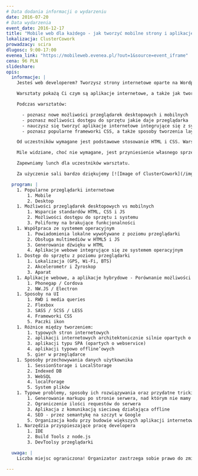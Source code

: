 ```yaml
---
# Data dodania informacji o wydarzeniu
date: 2016-07-20
# Data wydarzenia
event_date: 2016-12-17
title: "Mobile web dla każdego - jak tworzyć mobilne strony i aplikacje działające w przeglądarce"
lokalizacja: ClusterCowork
prowadzacy: scira
dlugosc: 9:00-17:00
evenea_link: "https://mobileweb.evenea.pl/?out=1&source=event_iframe"
cena: 96 PLN
slideshare:
opis:
  informacje: |
    Jesteś web developerem? Tworzysz strony internetowe oparte na Wordpressie? Może pora na coś nowego? Czy odważysz się wejść do świata front-endu na dobre i back-end zaczniesz traktować jako zło konieczne? A może potrzebujesz uaktualnienia swojej wiedzy z możliwości HTMLa, którego uczyłeś się gdy layouty tworzyło się z tabelek?

    Warsztaty pokażą Ci czym są aplikacje internetowe, a także jak tworzyć nowoczesne strony www dostosowane do urządzeń mobilnych oraz co tak naprawdę można zrobić w przeglądarce mobilnej. Warsztaty składać się będą w przeważającej części z zadań praktycznych, aby każdy uczestnik mógł przetestować nowe funkcjonalności HTMLa na laptopie, tablecie czy telefonie.

    Podczas warsztatów:

      - poznasz nowe możliwości przeglądarek desktopowych i mobilnych
      - poznasz możliwości dostępu do sprzętu jakie daje przeglądarka
      - nauczysz się tworzyć aplikacje internetowe integrujące się z systemem Android
      - poznasz popularne frameworki CSS, a także sposoby tworzenia layoutów dzięki SCSS

    Od uczestników wymagane jest podstawowe stosowanie HTML i CSS. Warsztaty skierowane są dla osób które chciałyby poznać nowe możliwości przeglądarek zarówno desktopowych jak i mobilnych. Uczestnicy w trakcie zajęć korzystają z własnego sprzętu (do wygodnego korzystania z HTMLa i CSSa wystarczy właściwie każdy komputer z systemem Windows, OSX lub Linux - wymagane GUI :)

    Mile widziane, choć nie wymagane, jest przyniesienie własnego sprzętu mobilnego (telefon / tablet) na którym będzie można testować tworzone layouty – alternatywą jest użycie WebDeveloper tools z Chrome, ale wiąże się to z pewnymi ograniczeniami.

    Zapewniamy lunch dla uczestników warsztatu.

    Za użyczenie sali bardzo dziękujemy [![Image of ClusterCowork](/img/logos/clustercowork.png)](http://www.clustercowork.com/#firstcontainer)

  program: |
    1. Popularne przeglądarki internetowe
        1. Mobile
        2. Desktop
    1. Możliwości przeglądarek desktopowych vs mobilnych
        1. Wsparcie standardów HTML, CSS i JS
        2. Możliwości dostępu do sprzętu i systemu
        3. Poliformy na brakujące funkcjonalności
    1. Współpraca ze systemem operacyjnym
        1. Powiadomienia lokalne wywoływane z poziomu przeglądarki
        2. Obsługa multimediów w HTML5 i JS
        3. Generowanie dźwięku w HTML
        4. Aplikacje webowe integrujące się ze systemem operacyjnym
    1. Dostęp do sprzętu z poziomu przeglądarki
        1. Lokalizacja (GPS, Wi-Fi, BTS)
        2. Akcelerometr i Żyroskop
        3. Aparat
    1. Aplikacje webowe, a aplikacje hybrydowe - Porównanie możliwości “zwykłej” i “uzbrojonej” przeglądarki na przykładach:
        1. Phonegap / Cordova
        2. NW.JS / Electron
    1. Sposoby na UI
        1. RWD i media queries
        2. Flexbox
        3. SASS / SCSS / LESS
        4. Frameworki CSS
        5. Paczki ikon
    1. Różnice między tworzeniem:
        1. typowych stron internetowych
        2. aplikacji internetowych architektonicznie silnie opartych o back-end
        3. aplikacji typu SPA (opartych o webservice)
        4. aplikacji typowo offline’owych
        5. gier w przeglądarce
    1. Sposoby przechowywania danych użytkownika
        1. SessionStorage i LocalStorage
        2. Indexed DB
        3. WebSQL
        4. localForage
        5. System plików
    1. Typowe problemy, sposoby ich rozwiązywania oraz przydatne tricki i dobre praktyki
        1. Generowanie markupu po stronie serwera, nad którym nie mamy kontroli
        2. Ograniczenie ilości requestów do serwera
        3. Aplikacja z komunikacją sieciową działająca offline
        4. SEO - przez semantykę na szczyt w Google
        5. Organizacja kodu przy budowie większych aplikacji internetowych
    1. Narzędzia przyspieszające pracę developera
        1. IDE
        2. Build Tools z node.js
        3. DevToolsy przeglądarki

  uwaga: |
    Liczba miejsc ograniczona! Organizator zastrzega sobie prawo do zmiany lokalizacji wydarzenia oraz jego odwołania w przypadku niezgłoszenia się minimalnej liczby uczestników.

---
```

